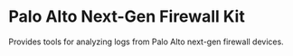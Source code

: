 # Palo Alto Next-Gen Firewall Kit

Provides tools for analyzing logs from Palo Alto next-gen firewall devices.
